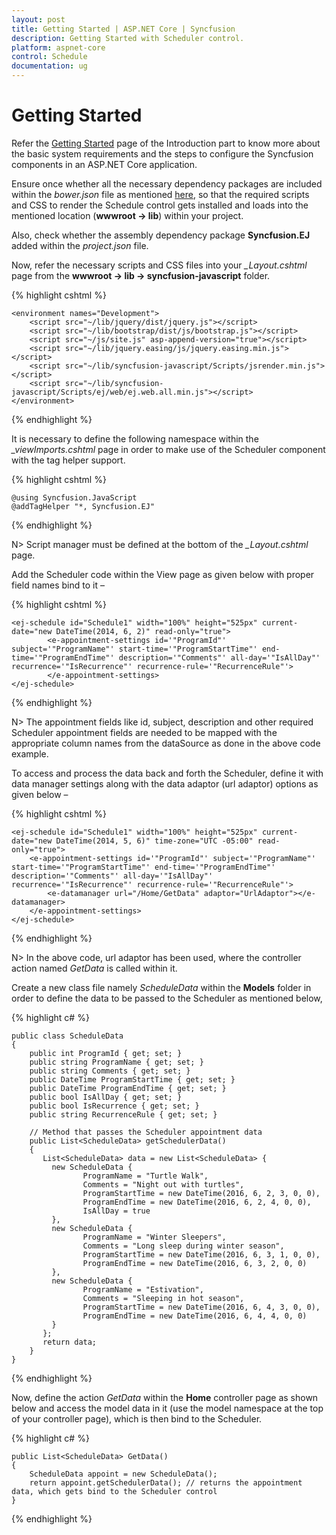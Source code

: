 ```yaml
---
layout: post
title: Getting Started | ASP.NET Core | Syncfusion
description: Getting Started with Scheduler control.
platform: aspnet-core 
control: Schedule 
documentation: ug
---
```


# Getting Started

Refer the [Getting Started](/aspnet-core/getting-started) page of the Introduction part to know more about the basic system requirements and the steps to configure the Syncfusion components in an ASP.NET Core application.

Ensure once whether all the necessary dependency packages are included within the *bower.json* file as mentioned [here](/aspnet-core/getting-started#configure-syncfusion-components-in-aspnet-core-application), so that the required scripts and CSS to render the Schedule control gets installed and loads into the mentioned location (**wwwroot -> lib**) within your project.

Also, check whether the assembly dependency package **Syncfusion.EJ** added within the *project.json* file.

Now, refer the necessary scripts and CSS files into your *_Layout.cshtml* page from the **wwwroot -> lib -> syncfusion-javascript** folder.

{% highlight cshtml %}

<html>
<head>
    <environment names="Development">
        <link rel="stylesheet" href="~/lib/bootstrap/dist/css/bootstrap.css" />
        <link rel="stylesheet" href="~/css/site.css" />
        <link href="~/lib/syncfusion-javascript/Content/ej/web/default-theme/ej.web.all.min.css" rel="stylesheet" />
        <link href="~/lib/syncfusion-javascript/Content/ej/web/responsive-css/ej.responsive.css" rel="stylesheet" />
    </environment>
</head>
<body>

    <environment names="Development">
        <script src="~/lib/jquery/dist/jquery.js"></script>
        <script src="~/lib/bootstrap/dist/js/bootstrap.js"></script>
        <script src="~/js/site.js" asp-append-version="true"></script>
        <script src="~/lib/jquery.easing/js/jquery.easing.min.js"></script>
        <script src="~/lib/syncfusion-javascript/Scripts/jsrender.min.js"></script>
        <script src="~/lib/syncfusion-javascript/Scripts/ej/web/ej.web.all.min.js"></script>
    </environment>

</body>
</html>

{% endhighlight %}

It is necessary to define the following namespace within the *_viewImports.cshtml* page in order to make use of the Scheduler component with the tag helper support.
 
{% highlight cshtml %}
 
    @using Syncfusion.JavaScript
    @addTagHelper "*, Syncfusion.EJ"
    
{% endhighlight %}

N> Script manager must be defined at the bottom of the *_Layout.cshtml* page.

Add the Scheduler code within the View page as given below with proper field names bind to it –

{% highlight cshtml %}

    <ej-schedule id="Schedule1" width="100%" height="525px" current-date="new DateTime(2014, 6, 2)" read-only="true">
            <e-appointment-settings id='"ProgramId"' subject='"ProgramName"' start-time='"ProgramStartTime"' end-time='"ProgramEndTime"' description='"Comments"' all-day='"IsAllDay"' recurrence='"IsRecurrence"' recurrence-rule='"RecurrenceRule"'>
            </e-appointment-settings>
    </ej-schedule>

{% endhighlight %}

N> The appointment fields like id, subject, description and other required Scheduler appointment fields are needed to be mapped with the appropriate column names from the dataSource as done in the above code example.

To access and process the data back and forth the Scheduler, define it with data manager settings along with the data adaptor (url adaptor) options as given below –

 {% highlight cshtml %}
 
    <ej-schedule id="Schedule1" width="100%" height="525px" current-date="new DateTime(2014, 5, 6)" time-zone="UTC -05:00" read-only="true">
        <e-appointment-settings id='"ProgramId"' subject='"ProgramName"' start-time='"ProgramStartTime"' end-time='"ProgramEndTime"' description='"Comments"' all-day='"IsAllDay"' recurrence='"IsRecurrence"' recurrence-rule='"RecurrenceRule"'>
            <e-datamanager url="/Home/GetData" adaptor="UrlAdaptor"></e-datamanager>
        </e-appointment-settings>
    </ej-schedule>

{% endhighlight %}

N> In the above code, url adaptor has been used, where the controller action named _GetData_ is called within it.

Create a new class file namely _ScheduleData_ within the **Models** folder in order to define the data to be passed to the Scheduler as mentioned below,

{% highlight c# %}

    public class ScheduleData
    {
        public int ProgramId { get; set; }
        public string ProgramName { get; set; }
        public string Comments { get; set; }
        public DateTime ProgramStartTime { get; set; }
        public DateTime ProgramEndTime { get; set; }
        public bool IsAllDay { get; set; }
        public bool IsRecurrence { get; set; }
        public string RecurrenceRule { get; set; }
        
        // Method that passes the Scheduler appointment data
        public List<ScheduleData> getSchedulerData()
        {
           List<ScheduleData> data = new List<ScheduleData> {
             new ScheduleData {
                    ProgramName = "Turtle Walk",
                    Comments = "Night out with turtles",
                    ProgramStartTime = new DateTime(2016, 6, 2, 3, 0, 0),
                    ProgramEndTime = new DateTime(2016, 6, 2, 4, 0, 0),
                    IsAllDay = true
             },
             new ScheduleData {
                    ProgramName = "Winter Sleepers",
                    Comments = "Long sleep during winter season",
                    ProgramStartTime = new DateTime(2016, 6, 3, 1, 0, 0),
                    ProgramEndTime = new DateTime(2016, 6, 3, 2, 0, 0)
             },
             new ScheduleData {
                    ProgramName = "Estivation",
                    Comments = "Sleeping in hot season",
                    ProgramStartTime = new DateTime(2016, 6, 4, 3, 0, 0),
                    ProgramEndTime = new DateTime(2016, 6, 4, 4, 0, 0)
             }
           };
           return data;
        }
    }

{% endhighlight %}

Now, define the action _GetData_ within the **Home** controller page as shown below and access the model data in it (use the model namespace at the top of your controller page), which is then bind to the Scheduler.

{% highlight c# %}

    public List<ScheduleData> GetData()
    {
        ScheduleData appoint = new ScheduleData();
        return appoint.getSchedulerData(); // returns the appointment data, which gets bind to the Scheduler control
    }

{% endhighlight %}



 


 


